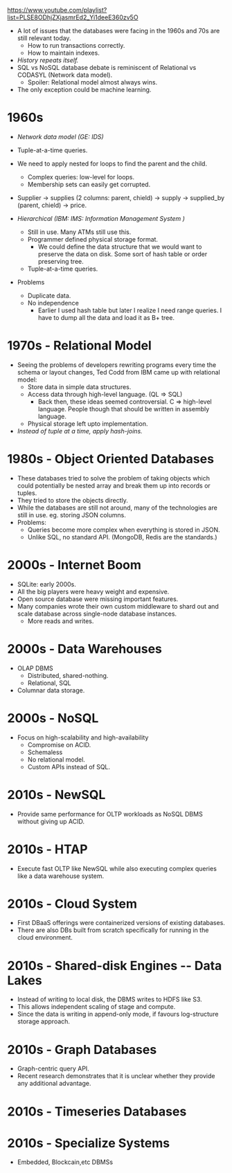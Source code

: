 https://www.youtube.com/playlist?list=PLSE8ODhjZXjasmrEd2_Yi1deeE360zv5O

* A lot of issues that the databases were facing in the 1960s and 70s are still relevant today.
    * How to run transactions correctly.
    * How to maintain indexes.
* *History repeats itself.*
* SQL vs NoSQL database debate is reminiscent of Relational vs CODASYL (Network data model).
    * Spoiler: Relational model almost always wins.
* The only exception could be machine learning.

# 1960s
* *Network data model (GE: IDS)*
* Tuple-at-a-time queries.
* We need to apply nested for loops to find the parent and the child.
    * Complex queries: low-level for loops.
    * Membership sets can easily get corrupted.
* Supplier -> supplies (2 columns: parent, chield) -> supply -> supplied_by (parent, chield) -> price.

* *Hierarchical (IBM: IMS: Information Management System )*
    * Still in use. Many ATMs still use this.
    * Programmer defined physical storage format.
        * We could define the data structure that we would want to preserve the data on disk. Some sort of hash table or order preserving tree.
    * Tuple-at-a-time queries.
* Problems
    * Duplicate data.
    * No independence
        * Earlier I used hash table but later I realize I need range queries. I have to dump all the data and load it as B+ tree.

# 1970s - Relational Model
* Seeing the problems of developers rewriting programs every time the schema or layout changes, Ted Codd from IBM came up with relational model:
    * Store data in simple data structures.
    * Access data through high-level language. (QL => SQL)
        * Back then, these ideas seemed controversial. C => high-level language. People though that should be written in assembly language.
    * Physical storage left upto implementation.
* *Instead of tuple at a time, apply hash-joins.*

# 1980s - Object Oriented Databases
* These databases tried to solve the problem of taking objects which could potentially be nested array and break them up into records or tuples.
* They tried to store the objects directly.
* While the databases are still not around, many of the technologies are still in use. eg. storing JSON columns.
* Problems:
    * Queries become more complex when everything is stored in JSON.
    * Unlike SQL, no standard API. (MongoDB, Redis are the standards.)

# 2000s - Internet Boom
* SQLite: early 2000s.
* All the big players were heavy weight and expensive.
* Open source database were missing important features.
* Many companies wrote their own custom middleware to shard out and scale database across single-node database instances.
    * More reads and writes.

# 2000s - Data Warehouses
* OLAP DBMS
    * Distributed, shared-nothing.
    * Relational, SQL
* Columnar data storage.

# 2000s - NoSQL
* Focus on high-scalability and high-availability
    * Compromise on ACID.
    * Schemaless
    * No relational model.
    * Custom APIs instead of SQL.

# 2010s - NewSQL
* Provide same performance for OLTP workloads as NoSQL DBMS without giving up ACID.

# 2010s - HTAP
* Execute fast OLTP like NewSQL while also executing complex queries like a data warehouse system.

# 2010s - Cloud System
* First DBaaS offerings were containerized versions of existing databases.
* There are also DBs built from scratch specifically for running in the cloud environment.

# 2010s - Shared-disk Engines -- Data Lakes
* Instead of writing to local disk, the DBMS writes to HDFS like S3.
* This allows independent scaling of stage and compute.
* Since the data is writing in append-only mode, if favours log-structure storage approach. 

# 2010s - Graph Databases
* Graph-centric query API.
* Recent research demonstrates that it is unclear whether they provide any additional advantage.

# 2010s - Timeseries Databases

# 2010s - Specialize Systems
* Embedded, Blockcain,etc DBMSs 